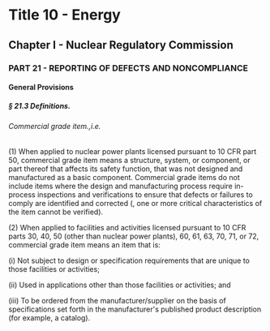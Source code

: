 
# Title 10 - Energy
## Chapter I - Nuclear Regulatory Commission
### PART 21 - REPORTING OF DEFECTS AND NONCOMPLIANCE
#### General Provisions
##### § 21.3 Definitions.
###### Commercial grade item.,i.e.

(1) When applied to nuclear power plants licensed pursuant to 10 CFR part 50, commercial grade item means a structure, system, or component, or part thereof that affects its safety function, that was not designed and manufactured as a basic component. Commercial grade items do not include items where the design and manufacturing process require in-process inspections and verifications to ensure that defects or failures to comply are identified and corrected (, one or more critical characteristics of the item cannot be verified).

(2) When applied to facilities and activities licensed pursuant to 10 CFR parts 30, 40, 50 (other than nuclear power plants), 60, 61, 63, 70, 71, or 72, commercial grade item means an item that is:

(i) Not subject to design or specification requirements that are unique to those facilities or activities;

(ii) Used in applications other than those facilities or activities; and

(iii) To be ordered from the manufacturer/supplier on the basis of specifications set forth in the manufacturer's published product description (for example, a catalog).
